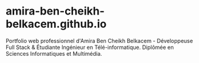 # amira-ben-cheikh-belkacem.github.io
Portfolio web professionnel d'Amira Ben Cheikh Belkacem - Développeuse Full Stack &amp; Étudiante Ingénieur en Télé-informatique. Diplômée en Sciences Informatiques et Multimédia.
